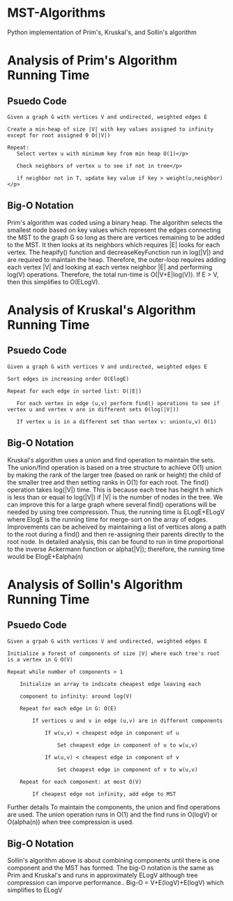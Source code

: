 # MST-Algorithms
Python implementation of Prim's, Kruskal's, and Sollin's algorithm
# Analysis of Prim's Algorithm Running Time
## Psuedo Code
```
Given a graph G with vertices V and undirected, weighted edges E

Create a min-heap of size |V| with key values assigned to infinity except for root assigned 0 O(|V|)

Repeat:
   Select vertex u with minimum key from min heap O(1)</p>
    
   Check neighbors of vertex u to see if not in tree</p>
    
   if neighbor not in T, update key value if key > weight(u,neighbor)</p>
```
## Big-O Notation
Prim's algorithm was coded using a binary heap. The algorithm selects the smallest node based on key values which represent the edges connecting the MST to the graph G so long as there are vertices remaining to be added to the MST. It then looks at its neighbors which requires |E| looks for each vertex. The heapify() function and decreaseKeyFunction run in log(|V|) and are required to maintain the heap. Therefore, the outer-loop requires adding each vertex |V| and looking at each vertex neighbor |E| and performing log(V) operations. Therefore, the total run-time is O(|V+E|log(V)). If E > V, then this simplifies to O(ELogV).
# Analysis of Kruskal's Algorithm Running Time
## Psuedo Code
```
Given a graph G with vertices V and undirected, weighted edges E

Sort edges in increasing order O(ElogE)

Repeat for each edge in sorted list: O(|E|)

   For each vertex in edge (u,v) perform find() operations to see if vertex u and vertex v are in different sets O(log(|V|))
    
   If vertex u is in a different set than vertex v: union(u,v) O(1)
```
## Big-O Notation
Kruskal's algorithm uses a union and find operation to maintain the sets. The union/find operation is based on a tree structure to achieve O(1) union by making the rank of the larger tree (based on rank or height) the child of the smaller tree and then setting ranks in O(1) for each root. The find() operation takes log(|V|) time. This is because each tree has height h which is less than or equal to log(|V|) if |V| is the number of nodes in the tree. We can improve this for a large graph where several find() operations will be needed by using tree compression. Thus, the running time is ELogE+ELogV where ElogE is the running time for merge-sort on the array of edges.
Improvements can be acheived by maintaining a list of vertices along a path to the root during a find() and then re-assigning their parents directly to the root node. In detailed analysis, this can be found to run in time proportional to the inverse Ackermann function or alpha(|V|); therefore, the running time would be ElogE+Ealpha(n)
# Analysis of Sollin's Algorithm Running Time
## Psuedo Code
```
Given a grpah G with vertices V and undirected, weighted edges E

Initialize a forest of components of size |V| where each tree's root is a vertex in G O(V)

Repeat while number of components > 1

    Initialize an array to indicate cheapest edge leaving each
    
    component to infinity: around log(V)
    
    Repeat for each edge in G: O(E)
    
        If vertices u and v in edge (u,v) are in different components
        
            If w(u,v) < cheapest edge in component of u
            
                Set cheapest edge in component of u to w(u,v)
                
            If w(u,v) < cheapest edge in component of v
            
                Set cheapest edge in component of v to w(u,v)
                
    Repeat for each component: at most O(V)
    
        If cheapest edge not infinity, add edge to MST
```       

Further details
To maintain the components, the union and find operations are used. The union operation runs in O(1) and the find runs in O(logV) or O(alpha(n)) when tree compression is used.
## Big-O Notation
Sollin's algorithm above is about combining components until there is one component and the MST has formed. The big-O notation is the same as Prim and Kruskal's and runs in approximately ELogV although tree compression can imporve performance..
Big-O = V+E(logV)+E(logV) which simplifies to ELogV

